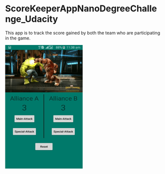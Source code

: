 # ScoreKeeperAppNanoDegreeChallenge_Udacity
This app is to track the score gained by both the team who are participating in the game.

<img src="app/src/main/res/drawable/screenlayout .jpg" width="250" height="400">

